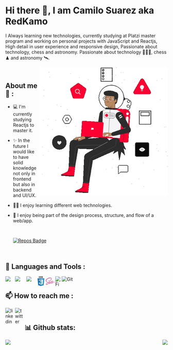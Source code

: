 # Hi there 👋, I am Camilo Suarez aka RedKamo

I Always learning new technologies, currently studying at Platzi master program and working on personal projects with JavaScript and Reactjs, High detail in user experience and responsive design, Passionate about technology, chess and astronomy. Passionate about technology 👨🏾‍💻, chess ♟ and astronomy 🛰.


<img align="right" alt="GIF" src="https://raw.githubusercontent.com/RedKamo/Redkamo/main/assets/ghprofile.gif" height="400" width="400" />
<br>

## About me 👻 :

- 💻 I'm currently studying Reactjs to master it.

- ✨ In the future I would like to have solid knowledge not only in frontend but also in backend and UI/UX.

- 🐱‍🚀 I enjoy learning different web technologies.

- 📐 I enjoy being part of the design process, structure, and flow of a web/app.


  <br>
  
  [![Repos Badge](https://badges.pufler.dev/repos/redkamo)](https://badges.pufler.dev)
<br>

## 🧰 Languages and Tools :

<img  align="left" src="https://upload.wikimedia.org/wikipedia/commons/thumb/6/6a/JavaScript-logo.png/600px-JavaScript-logo.png"  width="30" />
<img  align="left" src="https://upload.wikimedia.org/wikipedia/commons/thumb/a/a7/React-icon.svg/512px-React-icon.svg.png"  width="35" />
<img  align="left" src="https://upload.wikimedia.org/wikipedia/commons/thumb/6/61/HTML5_logo_and_wordmark.svg/512px-HTML5_logo_and_wordmark.svg.png"  width="30" />
<img align="left" alt="CSS3" width="30px" src="https://raw.githubusercontent.com/github/explore/80688e429a7d4ef2fca1e82350fe8e3517d3494d/topics/css/css.png" />
<img align="left" alt="Sass" width="30px" src="https://raw.githubusercontent.com/github/explore/80688e429a7d4ef2fca1e82350fe8e3517d3494d/topics/sass/sass.png" />
<img align="left" alt="Figma" width="20px" height="30px" src="https://upload.wikimedia.org/wikipedia/commons/thumb/3/33/Figma-logo.svg/400px-Figma-logo.svg.png" />
<img align="left" alt="Git" height="30px" src="https://cdn.freebiesupply.com/logos/large/2x/git-logo-svg-vector.svg" />
<br>

## 📫 How to reach me : 

<a href="https://github.com/terrytangyuan"><img  align="left" alt="linkedin" src="https://cdn2.iconfinder.com/data/icons/social-media-2285/512/1_Linkedin_unofficial_colored_svg-512.png"  width="30" /></a>
<a href="https://twitter.com/RedKamo_"><img  align="left" alt="twitter" src="https://cdn2.iconfinder.com/data/icons/social-media-2285/512/1_Twitter3_colored_svg-512.png"  width="30" /></a>
<br>

## 📊 Github stats:

<img align="left" src="https://github-readme-stats.vercel.app/api?username=redkamo&show_icons=true&theme=radical&show_icons=true">
<img align="right" src="https://github-readme-stats.vercel.app/api/top-langs/?username=redkamo&theme=radical">


<!--
**RedKamo/Redkamo** is a ✨ _special_ ✨ repository because its `README.md` (this file) appears on your GitHub profile.

Here are some ideas to get you started:

- 🔭 I’m currently working on ...
- 🌱 I’m currently learning ...
- 👯 I’m looking to collaborate on ...
- 🤔 I’m looking for help with ...
- 💬 Ask me about ...
- 📫 How to reach me: ...
- 😄 Pronouns: ...
- ⚡ Fun fact: ...
-->
